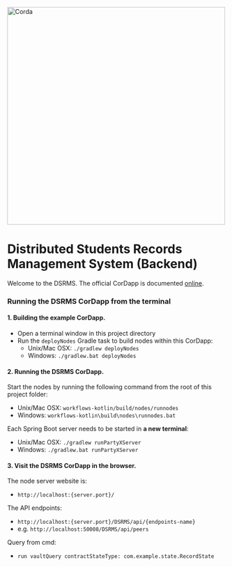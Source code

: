 <p style="align-items: center">
  <img src="https://www.corda.net/wp-content/uploads/2016/11/fg005_corda_b.png" alt="Corda" width="500">
</p>

# Distributed Students Records Management System (Backend)

Welcome to the DSRMS. The official CorDapp is documented [online](http://docs.corda.net/tutorial-cordapp.html).  

### Running the DSRMS CorDapp from the terminal
#### 1. Building the example CorDapp.
* Open a terminal window in this project directory
* Run the `deployNodes` Gradle task to build nodes within this CorDapp:
  * Unix/Mac OSX: `./gradlew deployNodes`
  * Windows: `./gradlew.bat deployNodes`

#### 2. Running the DSRMS CorDapp.
Start the nodes by running the following command from the root of this project folder:
  * Unix/Mac OSX: `workflows-kotlin/build/nodes/runnodes`
  * Windows: `workflows-kotlin\build\nodes\runnodes.bat`
  
Each Spring Boot server needs to be started in **a new terminal**:
  * Unix/Mac OSX: `./gradlew runPartyXServer`
  * Windows: `./gradlew.bat runPartyXServer`

#### 3. Visit the DSRMS CorDapp in the browser.
The node server website is: 
  * `http://localhost:{server.port}/`
  
The API endpoints:
  * `http://localhost:{server.port}/DSRMS/api/{endpoints-name}`
  * e.g. `http://localhost:50008/DSRMS/api/peers`

Query from cmd:
  * `run vaultQuery contractStateType: com.example.state.RecordState`